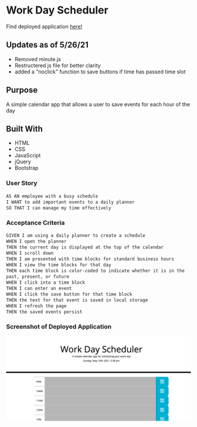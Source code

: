 # Work Day Scheduler


Find deployed application [here!](https://ashryan125.github.io/workday-scheduler/)

## Updates as of 5/26/21
* Removed minute.js
* Restructered js file for better clarity
* added a "noclick" function to save buttons if time has passed time slot

## Purpose
A simple calendar app that allows a user to save events for each hour of the day

## Built With
* HTML
* CSS
* JavaScript
* jQuery
* Bootstrap

### User Story
```
AS AN employee with a busy schedule
I WANT to add important events to a daily planner
SO THAT I can manage my time effectively
```

### Acceptance Criteria
```
GIVEN I am using a daily planner to create a schedule
WHEN I open the planner
THEN the current day is displayed at the top of the calendar
WHEN I scroll down
THEN I am presented with time blocks for standard business hours
WHEN I view the time blocks for that day
THEN each time block is color-coded to indicate whether it is in the past, present, or future
WHEN I click into a time block
THEN I can enter an event
WHEN I click the save button for that time block
THEN the text for that event is saved in local storage
WHEN I refresh the page
THEN the saved events persist
```

### Screenshot of Deployed Application
![screenshot of demo](./assets/images/plannerScreenshot.png)

